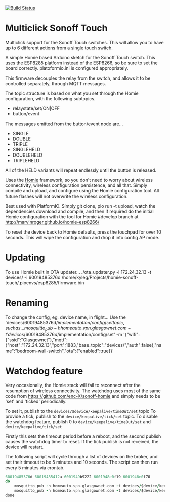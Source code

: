 [![Build Status](https://travis-ci.org/kylegordon/homie-sonoff-touch.svg?branch=master)](https://travis-ci.org/kylegordon/homie-sonoff-touch)

# Multiclick Sonoff Touch

Multiclick support for the Sonoff Touch switches. This will allow you to have up to 6 different actions from a single touch switch.

A simple Homie based Arduino sketch for the Sonoff Touch switch. This uses the ESP8285 platform instead of the ESP8266, so be sure to set the board correctly. platoformio.ini is configured appropriately.

This firmware decouples the relay from the switch, and allows it to be controlled separately, through MQTT messages.

The topic structure is based on what you set through the Homie configuration, with the following subtopics.

* relaystate/set/ON|OFF
* button/event

The messages emitted from the button/event node are...

* SINGLE
* DOUBLE
* TRIPLE
* SINGLEHELD
* DOUBLEHELD
* TRIPLEHELD

All of the HELD variants will repeat endlessly until the button is released.

Uses the [Homie](https://github.com/marvinroger/homie-esp8266/releases) framework, so you don't need to worry about wireless connectivity, wireless configuration persistence, and all that. Simply compile and upload, and configure using the Homie configuration tool.
All future flashes will not overwrite the wireless configuration.

Best used with PlatformIO. Simply git clone, pio run -t upload, watch the dependencies download and compile, and then if required do the initial Homie configuration with the tool for Homie #develop branch at http://marvinroger.github.io/homie-esp8266/

To reset the device back to Homie defaults, press the touchpad for over 10 seconds. This will wipe the configuration and drop it into config AP mode.

# Updating

To use Homie built in OTA updater...
./ota_updater.py -l 172.24.32.13 -t devices/ -i 60019485376d /home/kyleg/Projects/homie-sonoff-touch/.pioenvs/esp8285/firmware.bin

# Renaming

To change the config, eg, device name, in flight...
Use the 'devices/60019485376d/$implementation/config/set topic, such as...
mosquitto_pub -h homeauto.vpn.glasgownet.com -t 'devices/60019485376d/$implementation/config/set' -m '{"wifi":{"ssid":"Glasgownet"},"mqtt":{"host":"172.24.32.13","port":1883,"base_topic":"devices/","auth":false},"name":"bedroom-wall-switch","ota":{"enabled":true}}'

# Watchdog feature

Very occasionally, the Homie stack will fail to reconnect after the resumption of wireless connectivity. The watchdog uses most of the same code from https://github.com/enc-X/sonoff-homie and simply needs to be 'set' and 'ticked' periodically. 

To set it, publish to the ```devices/$device/keepalive/timeOut/set``` topic To provide a tick, publish to the ```device/keepalive/tick/set``` topic.
To disable the watchdog feature, publish 0 to ```device/keepalive/timeOut/set``` and ```device/keepalive/tick/set```

Firstly this sets the timeout period before a reboot, and the second publish causes the watchdog timer to reset. If the tick publish is not received, the device will restart.

The following script will cycle through a list of devices on the broker, and set their timeout to be 5 minutes and 10 seconds. The script can then run every 5 minutes via crontab.

```for device in 5ccf7faf5486 5ccf7faf630b 60019416854d 5ccf7fe9b845
60019485376d 60019485412a 6001949b9222 6001948e0f19 6001948e0f70
do
    mosquitto_pub -h homeauto.vpn.glasgownet.com -t devices/$device/keepalive/timeOut/set -m '610'
    mosquitto_pub -h homeauto.vpn.glasgownet.com -t devices/$device/keepalive/tick/set -m 'tick'
done
```
